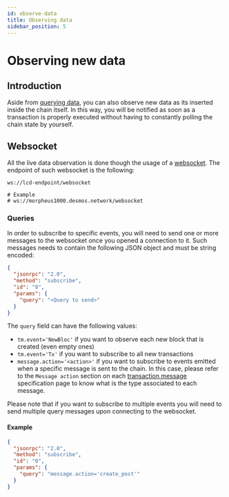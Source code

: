 ```yaml
---
id: observe-data
title: Observing data
sidebar_position: 5
---
```


# Observing new data

## Introduction
Aside from [querying data](04-query-data.md), you can also observe new data as its inserted inside the chain itself. In this way, you will be notified as soon as a transaction is properly executed without having to constantly polling the chain state by yourself. 

## Websocket  
All the live data observation is done though the usage of a [websocket](https://en.wikipedia.org/wiki/WebSocket). The endpoint of such websocket is the following: 

```
ws://lcd-endpoint/websocket

# Example
# ws://morpheus1000.desmos.network/websocket
```

### Queries
In order to subscribe to specific events, you will need to send one or more messages to the websocket once you opened a connection to it. Such messages needs to contain the following JSON object and must be string encoded: 

```json
{
  "jsonrpc": "2.0",
  "method": "subscribe",
  "id": "0",
  "params": {
    "query": "<Query to send>"
  }
}
``` 

The `query` field can have the following values: 

* `tm.event='NewBloc'` if you want to observe each new block that is created (even empty ones)
* `tm.event='Tx'` if you want to subscribe to all new transactions
* `message.action='<action>'` if you want to subscribe to events emitted when a specific message is sent to the chain. In this case, please refer to the `Message action` section on each [transaction message](03-perform-transactions.md#available-messages) specification page to know what is the type associated to each message.

Please note that if you want to subscribe to multiple events you will need to send multiple query messages upon connecting to the websocket. 

#### Example
```json
{
  "jsonrpc": "2.0",
  "method": "subscribe",
  "id": "0",
  "params": {
    "query": "message.action='create_post'"
  }
}
```